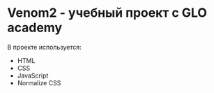 # Venom2 - учебный проект с GLO academy
В проекте используется:
- HTML
- CSS
- JavaScript
- Normalize CSS
